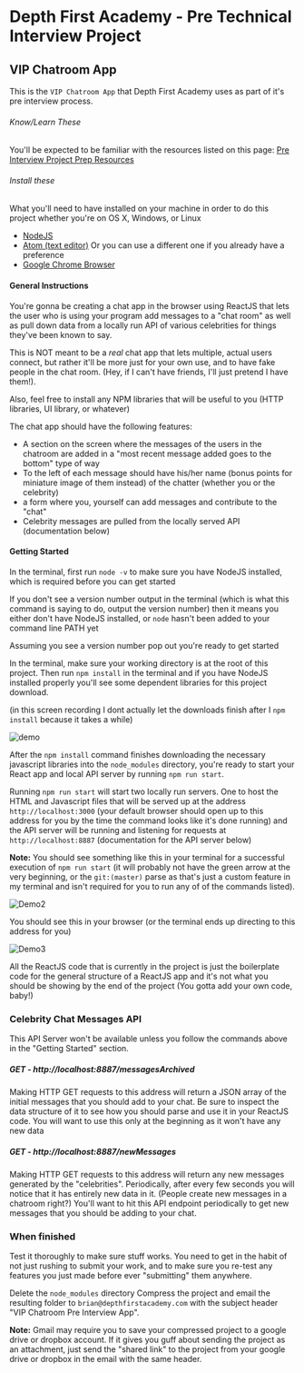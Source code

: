 # Depth First Academy - Pre Technical Interview Project

## VIP Chatroom App
This is the `VIP Chatroom App` that Depth First Academy uses as part of it's pre interview process.


###### Know/Learn These
You'll be expected to be familiar with the resources listed on this page:
[Pre Interview Project Prep Resources](http://www.depthfirstacademy.com/admissionsprep/)

###### Install these
What you'll need to have installed on your machine in order to do this project whether you're on OS X, Windows, or Linux
  - [NodeJS](https://nodejs.org/en/download/)
  - [Atom (text editor)](https://github.com/facebookincubator/create-react-app/blob/master/CHANGELOG.md) Or you can use a different one if you already have a preference
  - [Google Chrome Browser](https://www.google.com/chrome/browser/desktop/index.html)


#### General Instructions
You're gonna be creating a chat app in the browser using ReactJS that lets the user who is using your program add messages to a "chat room" as well as pull down data from a locally run API of various celebrities for things they've been known to say.

This is NOT meant to be a _real_ chat app that lets multiple, actual users connect, but rather it'll be more just for your own use, and to have fake people in the chat room. (Hey, if I can't have friends, I'll just pretend I have them!).

Also, feel free to install any NPM libraries that will be useful to you (HTTP libraries, UI library, or whatever)

The chat app should have the following features:
- A section on the screen where the messages of the users in the chatroom are added in a "most recent message added goes to the bottom" type of way
- To the left of each message should have his/her name (bonus points for miniature image of them instead) of the chatter (whether you or the celebrity)
- a form where you, yourself can add messages and contribute to the "chat"
- Celebrity messages are pulled from the locally served API (documentation below)


#### Getting Started

In the terminal, first run `node -v` to make sure you have NodeJS installed, which is required before you can get started

If you don't see a version number output in the terminal (which is what this command is saying to do, output the version number) then it means you either don't have NodeJS installed, or `node` hasn't been added to your command line PATH yet

Assuming you see a version number pop out you're ready to get started

In the terminal, make sure your working directory is at the root of this project. Then run `npm install` in the terminal and if you have NodeJS installed properly you'll see some dependent libraries for this project download.

(in this screen recording I dont actually let the downloads finish after I `npm install` because it takes a while)

![demo](https://user-images.githubusercontent.com/8462738/28371065-2a066462-6c59-11e7-95d2-947110418639.gif)

After the `npm install` command finishes downloading the necessary javascript libraries into the `node_modules` directory, you're ready to start your React app and local API server by running
 `npm run start`.

Running `npm run start` will start two locally run servers. One to host the HTML and Javascript files that will be served up at the address `http://localhost:3000` (your default browser should open up to this address for you by the time the command looks like it's done running) and the API server will be running and listening for requests at `http://localhost:8887` (documentation for the API server below)

**Note:** You should see something like this in your terminal for a successful execution of `npm run start` (it will probably not have the green arrow at the very beginning, or the `git:(master)` parse as that's just a custom feature in my terminal and isn't required for you to run any of of the commands listed).

![Demo2](https://user-images.githubusercontent.com/8462738/28372019-dba6c64c-6c5b-11e7-8b9e-95c33926cb60.png)

You should see this in your browser (or the terminal ends up directing to this address for you)

![Demo3](https://user-images.githubusercontent.com/8462738/28372232-63819722-6c5c-11e7-9267-42a254499caa.png)

All the ReactJS code that is currently in the project is just the boilerplate code for the general structure of a ReactJS app and it's not what you should be showing by the end of the project (You gotta add your own code, baby!)


### Celebrity Chat Messages API
This API Server won't be available unless you follow the commands above in the "Getting Started" section.

##### GET - http://localhost:8887/messagesArchived
Making HTTP GET requests to this address will return a JSON array of the initial messages that you should add to your chat. Be sure to inspect the data structure of it to see how you should parse and use it in your ReactJS code. You will want to use this only at the beginning as it won't have any new data

##### GET - http://localhost:8887/newMessages
Making HTTP GET requests to this address will return any new messages generated by the "celebrities". Periodically, after every few seconds you will notice that it has entirely new data in it. (People create new messages in a chatroom right?) You'll want to hit this API endpoint periodically to get new messages that you should be adding to your chat.


### When finished
Test it thoroughly to make sure stuff works. You need to get in the habit of not just rushing to submit your work, and to make sure you re-test any features you just made before ever "submitting" them anywhere.

Delete the `node_modules` directory
Compress the project and email the resulting folder to `brian@depthfirstacademy.com` with the subject header "VIP Chatroom Pre Interview App".

**Note:** Gmail may require you to save your compressed project to a google drive or dropbox account. If it gives you guff about sending the project as an attachment, just send the "shared link" to the project from your google drive or dropbox in the email with the same header.







